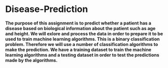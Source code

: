 # Disease-Prediction

**The purpose of this assignment is to predict whether a patient has a disease based on biological information about the patient such
as age and height. We will exlore and process the data in order to prepare it to be used to train machine learning algorithms. 
This is a binary classification problem. Therefore we will use a number of classification algorithms to make the prediction. 
We have a training dataset to train the machine learning algorithms and a testing dataset in order to test the predictions made by 
the algorithms.**
